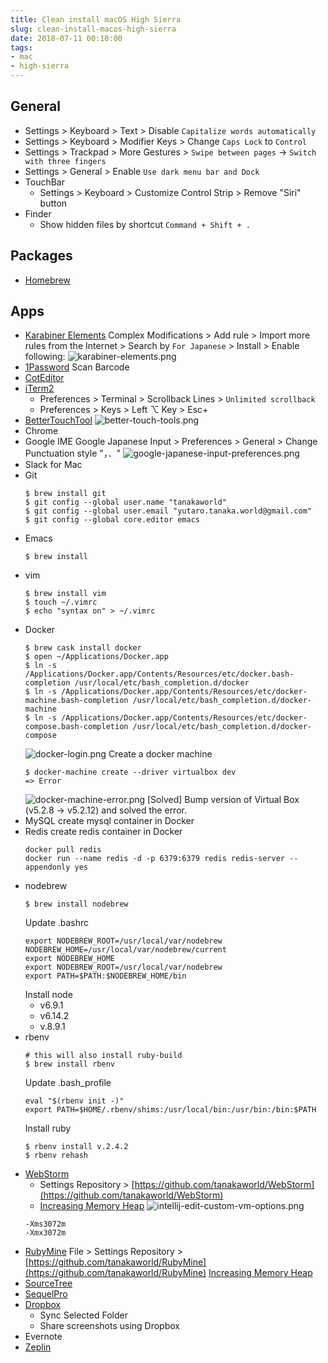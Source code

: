 ```yaml
---
title: Clean install macOS High Sierra
slug: clean-install-macos-high-sierra
date: 2018-07-11 00:10:00
tags:
- mac
- high-sierra
---
```


## General
- Settings > Keyboard > Text > Disable `Capitalize words automatically`
- Settings > Keyboard > Modifier Keys > Change `Caps Lock` to `Control`
- Settings > Trackpad > More Gestures > `Swipe between pages` -> `Switch with three fingers`
- Settings > General > Enable `Use dark menu bar and Dock`
- TouchBar
	- Settings > Keyboard > Customize Control Strip > Remove "Siri" button
- Finder
    - Show hidden files by shortcut `Command + Shift + .`

## Packages
- [Homebrew](https://brew.sh/)

## Apps
- [Karabiner Elements](https://pqrs.org/osx/karabiner/)	
     Complex Modifications > Add rule > Import more rules from the Internet > Search by `For Japanese` > Install > Enable following:
     ![karabiner-elements.png](/images/2018-07-11-clean-install-macos-high-sierra/karabiner-elements.png 'karabiner-elements.png')
- [1Password](https://1password.com/downloads/)
    Scan Barcode
- [CotEditor](https://coteditor.com/)
- [iTerm2](https://www.iterm2.com/)
     - Preferences > Terminal > Scrollback Lines > `Unlimited scrollback`
     - Preferences > Keys > Left ⌥ Key > Esc+
- [BetterTouchTool](https://folivora.ai/downloads/)
    ![better-touch-tools.png](/images/2018-07-11-clean-install-macos-high-sierra/better-touch-tools.png 'better-touch-tools.png')
- Chrome
- Google IME
	Google Japanese Input > Preferences > General > Change Punctuation style "，．"
	![google-japanese-input-preferences.png](/images/2018-07-11-clean-install-macos-high-sierra/google-japanese-input-preferences.png 'google-japanese-input-preferences.png')
- Slack for Mac
- Git
    ```
    $ brew install git
    $ git config --global user.name "tanakaworld"
    $ git config --global user.email "yutaro.tanaka.world@gmail.com"
	$ git config --global core.editor emacs
    ```
- Emacs
	```
	$ brew install 
	```
- vim
    ```
    $ brew install vim
    $ touch ~/.vimrc
    $ echo "syntax on" > ~/.vimrc
    ```
- Docker
    ```
    $ brew cask install docker
    $ open ~/Applications/Docker.app
	$ ln -s /Applications/Docker.app/Contents/Resources/etc/docker.bash-completion /usr/local/etc/bash_completion.d/docker
	$ ln -s /Applications/Docker.app/Contents/Resources/etc/docker-machine.bash-completion /usr/local/etc/bash_completion.d/docker-machine
	$ ln -s /Applications/Docker.app/Contents/Resources/etc/docker-compose.bash-completion /usr/local/etc/bash_completion.d/docker-compose
	```
	![docker-login.png](/images/2018-07-11-clean-install-macos-high-sierra/docker-login.png 'docker-login.png')
	Create a docker machine
	```
    $ docker-machine create --driver virtualbox dev
    => Error
    ```
    ![docker-machine-error.png](/images/2018-07-11-clean-install-macos-high-sierra/docker-machine-error.png 'docker-machine-error.png')
	[Solved] Bump version of Virtual Box (v5.2.8 -> v5.2.12) and solved the error.
- MySQL
	create mysql container in Docker
- Redis
	create redis container in Docker
	```
	docker pull redis
	docker run --name redis -d -p 6379:6379 redis redis-server --appendonly yes
	```
- nodebrew
    ```
    $ brew install nodebrew
    ```
    Update .bashrc
    ```
    export NODEBREW_ROOT=/usr/local/var/nodebrew
    NODEBREW_HOME=/usr/local/var/nodebrew/current
    export NODEBREW_HOME
    export NODEBREW_ROOT=/usr/local/var/nodebrew
    export PATH=$PATH:$NODEBREW_HOME/bin
	```
	Install node
	- v6.9.1
	- v6.14.2
	- v.8.9.1
- rbenv
	```
	# this will also install ruby-build
	$ brew install rbenv
	```
	Update .bash_profile
	```
    eval "$(rbenv init -)"
    export PATH=$HOME/.rbenv/shims:/usr/local/bin:/usr/bin:/bin:$PATH
    ```
    Install ruby
    ```
    $ rbenv install v.2.4.2
    $ rbenv rehash
    ```
- [WebStorm](https://www.jetbrains.com/webstorm/)
	- Settings Repository > [https://github.com/tanakaworld/WebStorm](https://github.com/tanakaworld/WebStorm)
	- [Increasing Memory Heap](https://www.jetbrains.com/help/idea/increasing-memory-heap.html)
    ![intellij-edit-custom-vm-options.png](/images/2018-07-11-clean-install-macos-high-sierra/intellij-edit-custom-vm-options.png 'intellij-edit-custom-vm-options.png')
    ```
    -Xms3072m
    -Xmx3072m
    ```
- [RubyMine](https://www.jetbrains.com/ruby/)
	File > Settings Repository > [https://github.com/tanakaworld/RubyMine](https://github.com/tanakaworld/RubyMine)
	[Increasing Memory Heap](https://www.jetbrains.com/help/idea/increasing-memory-heap.html)
- [SourceTree](https://www.sourcetreeapp.com/)
- [SequelPro](https://sequelpro.com/)
- [Dropbox](https://www.dropbox.com/)
	- Sync Selected Folder
	- Share screenshots using Dropbox
- Evernote
- [Zeplin](https://zeplin.io/)

